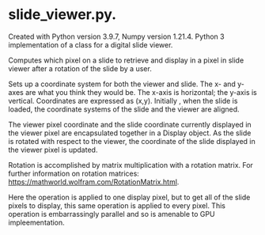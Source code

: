 # slide_viewer.py. 
Created with Python version 3.9.7, Numpy version 1.21.4.
Python 3 implementation of a class for a digital slide viewer. 

Computes which pixel on a slide to retrieve and display in a pixel in slide 
viewer after a rotation of the slide by a user. 

Sets up a coordinate system for both the viewer and slide. The x- and y-axes 
are what you think they would be. The x-axis is horizontal; the y-axis is 
vertical. Coordinates are expressed as (x,y). Initially , when the slide is 
loaded, the coordinate systems of the slide and the viewer are aligned.

The viewer pixel coordinate and the slide coordinate currently displayed in 
the viewer pixel are encapsulated together in a Display object. As the slide
is rotated with respect to the viewer, the coordinate of the slide displayed 
in the viewer pixel is updated.

Rotation is accomplished by matrix multiplication with a rotation matrix. For 
further information on rotation matrices: https://mathworld.wolfram.com/RotationMatrix.html.

Here the operation is applied to one display pixel, but to get all of the slide 
pixels to display, this same operation is applied to every pixel. This operation
is embarrassingly parallel and so is amenable to GPU impleementation.
